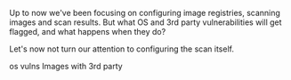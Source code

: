 Up to now we've been focusing on configuring image registries, scanning images and scan results.  But what OS and 3rd party vulnerabilities will get flagged, and what happens when they do?

Let's now not turn our attention to configuring the scan itself.



os vulns
Images with 3rd party
